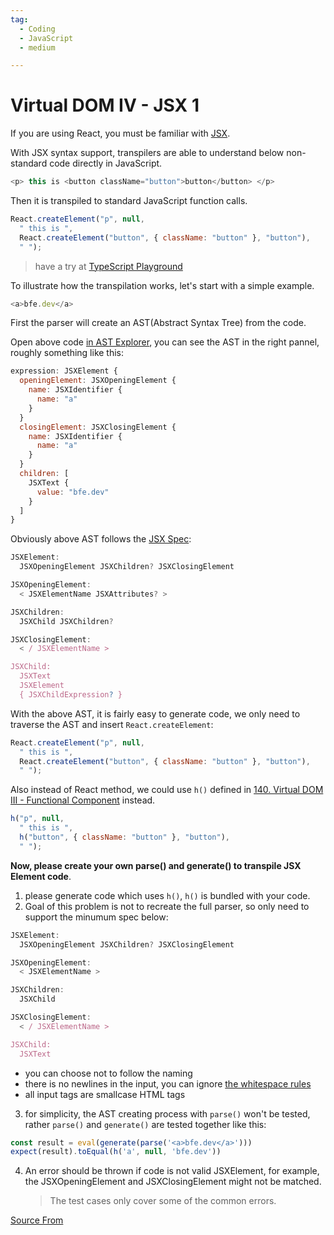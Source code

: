 ```yaml
---
tag:
  - Coding
  - JavaScript
  - medium

---
```

  
# Virtual DOM IV - JSX 1

If you are using React, you must be familiar with [JSX](https://facebook.github.io/jsx/).

With JSX syntax support, transpilers are able to understand below non-standard code directly in JavaScript.

```js
<p> this is <button className="button">button</button> </p>
```

Then it is transpiled to standard JavaScript function calls.

```js
React.createElement("p", null,
  " this is ",
  React.createElement("button", { className: "button" }, "button"),
  " ");
```

> have a try at [TypeScript Playground](https://www.typescriptlang.org/play?#code/DwBwfABALgFglgZwoiwBGBXKUD2A7CAYwBsBDBBAOVIFsBTAXgCJNt8mxXc9gB6L-JD7ggA)

To illustrate how the transpilation works, let's start with a simple example.

```js
<a>bfe.dev</a>
```

First the parser will create an AST(Abstract Syntax Tree) from the code.

Open above code [in AST Explorer](https://astexplorer.net/#/gist/46044fc473a92974cd8f933efc7635f6/8a876a4240ecf38d64c0e0af3c693a1c54d80525), you can see the AST in the right pannel, roughly something like this:

```js
expression: JSXElement {
  openingElement: JSXOpeningElement {
    name: JSXIdentifier {
      name: "a"
    }
  }
  closingElement: JSXClosingElement {
    name: JSXIdentifier {
      name: "a"
    }
  }
  children: [
    JSXText {
      value: "bfe.dev"
    }
  ]
}
```

Obviously above AST follows the [JSX Spec](https://facebook.github.io/jsx/):

```js
JSXElement:
  JSXOpeningElement JSXChildren? JSXClosingElement

JSXOpeningElement:
  < JSXElementName JSXAttributes? >

JSXChildren:
  JSXChild JSXChildren?

JSXClosingElement:
  < / JSXElementName >

JSXChild:
  JSXText
  JSXElement
  { JSXChildExpression? }
```

With the above AST, it is fairly easy to generate code, we only need to traverse the AST and insert `React.createElement`:

```js
React.createElement("p", null,
  " this is ",
  React.createElement("button", { className: "button" }, "button"),
  " ");
```

Also instead of React method, we could use `h()` defined in [140\. Virtual DOM III - Functional Component](https://bigfrontend.dev/problem/virtual-DOM-III-Functional-Component) instead.

```js
h("p", null,
  " this is ",
  h("button", { className: "button" }, "button"),
  " ");
```

**Now, please create your own parse() and generate() to transpile JSX Element code**.

1.  please generate code which uses `h()`, `h()` is bundled with your code.
2.  Goal of this problem is not to recreate the full parser, so only need to support the minumum spec below:

```js
JSXElement:
  JSXOpeningElement JSXChildren? JSXClosingElement

JSXOpeningElement:
  < JSXElementName >

JSXChildren:
  JSXChild

JSXClosingElement:
  < / JSXElementName >

JSXChild:
  JSXText
```

*   you can choose not to follow the naming
*   there is no newlines in the input, you can ignore [the whitespace rules](https://github.com/facebook/react/pull/480#issuecomment-31296039)
*   all input tags are smallcase HTML tags

3.  for simplicity, the AST creating process with `parse()` won't be tested, rather `parse()` and `generate()` are tested together like this:

```js
const result = eval(generate(parse('<a>bfe.dev</a>')))
expect(result).toEqual(h('a', null, 'bfe.dev'))
```

4.  An error should be thrown if code is not valid JSXElement, for example, the JSXOpeningElement and JSXClosingElement might not be matched.
    
    > The test cases only cover some of the common errors.


[Source From](https://bigfrontend.dev/problem/virtual-dom-iv-jsx-1)

  